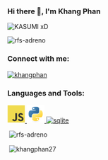 ### Hi there 👋, I'm Khang Phan

![KASUMI xD](https://i.imgur.com/WAh7Ok0.gif)

<p align="left"> <img src="https://komarev.com/ghpvc/?username=khangphan27&label=Profile%20views&color=0e75b6&style=flat" alt="rfs-adreno" /> </p>

<h3 align="left">Connect with me:</h3>
<p align="left">
<a href="https://www.facebook.com/khang.phan27.info?mibextid=ZbWKwL " target="blank"><img align="center" src="https://raw.githubusercontent.com/rahuldkjain/github-profile-readme-generator/master/src/images/icons/Social/facebook.svg" alt="khangphan" height="30" width="40" /></a>
</p>

<h3 align="left">Languages and Tools:</h3>
<p align="left"> <a href="https://developer.mozilla.org/en-US/docs/Web/JavaScript" target="_blank" rel="noreferrer"> <img src="https://raw.githubusercontent.com/devicons/devicon/master/icons/javascript/javascript-original.svg" alt="javascript" width="40" height="40"/> </a> </a> <a href="https://www.python.org" target="_blank" rel="noreferrer"> <img src="https://raw.githubusercontent.com/devicons/devicon/master/icons/python/python-original.svg" alt="python" width="40" height="40"/> </a> <a href="https://www.sqlite.org/" target="_blank" rel="noreferrer"> <img src="https://www.vectorlogo.zone/logos/sqlite/sqlite-icon.svg" alt="sqlite" width="40" height="40"/> </a></p>
<p>&nbsp;<img align="center" src="https://api.githubtrends.io/user/svg/KhangPhan27/langs?include_private=true&compact=true&theme=dark" alt="rfs-adreno" /></p>
<p>&nbsp;<img align="center" src="https://github-readme-stats.vercel.app/api?username=khangphan27&show_icons=true&locale=en" alt="khangphan27" /></p>
